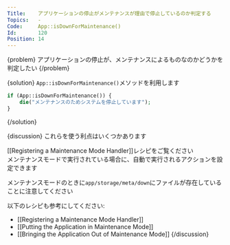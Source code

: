 ```yaml
---
Title:    アプリケーションの停止がメンテナンスが理由で停止しているのか判定する
Topics:   -
Code:     App::isDownForMaintenance()
Id:       120
Position: 14
---
```


{problem}
アプリケーションの停止が、メンテナンスによるものなのかどうかを判定したい
{/problem}

{solution}
`App::isDownForMaintenance()`メソッドを利用します

```php
if (App::isDownForMaintenance()) {
    die("メンテナンスのためシステムを停止しています");
}
```
{/solution}

{discussion}
これらを使う利点はいくつかあります

[[Registering a Maintenance Mode Handler]]レシピをご覧ください  
メンテナンスモードで実行されている場合に、自動で実行されるアクションを設定できます  

メンテナンスモードのときに`app/storage/meta/down`にファイルが存在していることに注意してください

以下のレシピも参考にしてください:

* [[Registering a Maintenance Mode Handler]]
* [[Putting the Application in Maintenance Mode]]
* [[Bringing the Application Out of Maintenance Mode]]
{/discussion}
